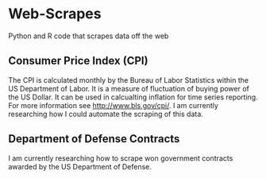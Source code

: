 # Web-Scrapes
Python and R code that scrapes data off the web

## Consumer Price Index (CPI)
The CPI is calculated monthly by the Bureau of Labor Statistics within the US Department of Labor.  It is a measure of fluctuation of buying power of the US Dollar.  It can be used in calcualting inflation for time series reporting.  For more information see http://www.bls.gov/cpi/.  I am currently researching how I could automate the scraping of this data.

## Department of Defense Contracts
I am currently researching how to scrape won government contracts awarded by the US Department of Defense.
